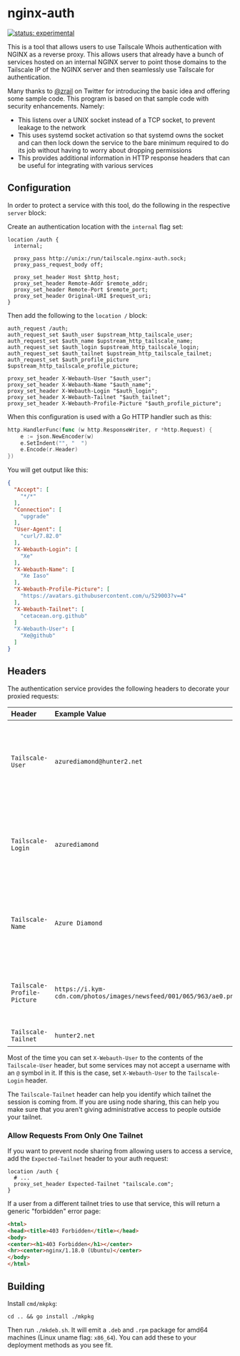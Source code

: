 # nginx-auth

[![status: experimental](https://img.shields.io/badge/status-experimental-blue)](https://tailscale.com/kb/1167/release-stages/#experimental)

This is a tool that allows users to use Tailscale Whois authentication with
NGINX as a reverse proxy. This allows users that already have a bunch of
services hosted on an internal NGINX server to point those domains to the
Tailscale IP of the NGINX server and then seamlessly use Tailscale for
authentication.

Many thanks to [@zrail](https://twitter.com/zrail/status/1511788463586222087) on
Twitter for introducing the basic idea and offering some sample code. This
program is based on that sample code with security enhancements. Namely:

* This listens over a UNIX socket instead of a TCP socket, to prevent
  leakage to the network
* This uses systemd socket activation so that systemd owns the socket
  and can then lock down the service to the bare minimum required to do
  its job without having to worry about dropping permissions
* This provides additional information in HTTP response headers that can
  be useful for integrating with various services

## Configuration

In order to protect a service with this tool, do the following in the respective
`server` block:

Create an authentication location with the `internal` flag set:

```nginx
location /auth {
  internal;

  proxy_pass http://unix:/run/tailscale.nginx-auth.sock;
  proxy_pass_request_body off;

  proxy_set_header Host $http_host;
  proxy_set_header Remote-Addr $remote_addr;
  proxy_set_header Remote-Port $remote_port;
  proxy_set_header Original-URI $request_uri;
}
```

Then add the following to the `location /` block:

```
auth_request /auth;
auth_request_set $auth_user $upstream_http_tailscale_user;
auth_request_set $auth_name $upstream_http_tailscale_name;
auth_request_set $auth_login $upstream_http_tailscale_login;
auth_request_set $auth_tailnet $upstream_http_tailscale_tailnet;
auth_request_set $auth_profile_picture $upstream_http_tailscale_profile_picture;

proxy_set_header X-Webauth-User "$auth_user";
proxy_set_header X-Webauth-Name "$auth_name";
proxy_set_header X-Webauth-Login "$auth_login";
proxy_set_header X-Webauth-Tailnet "$auth_tailnet";
proxy_set_header X-Webauth-Profile-Picture "$auth_profile_picture";
```

When this configuration is used with a Go HTTP handler such as this:

```go
http.HandlerFunc(func (w http.ResponseWriter, r *http.Request) {
	e := json.NewEncoder(w)
	e.SetIndent("", "  ")
	e.Encode(r.Header)
})
```

You will get output like this:

```json
{
  "Accept": [
    "*/*"
  ],
  "Connection": [
    "upgrade"
  ],
  "User-Agent": [
    "curl/7.82.0"
  ],
  "X-Webauth-Login": [
    "Xe"
  ],
  "X-Webauth-Name": [
    "Xe Iaso"
  ],
  "X-Webauth-Profile-Picture": [
    "https://avatars.githubusercontent.com/u/529003?v=4"
  ],
  "X-Webauth-Tailnet": [
    "cetacean.org.github"
  ]
  "X-Webauth-User": [
    "Xe@github"
  ]
}
```

## Headers

The authentication service provides the following headers to decorate your
proxied requests:

| Header                      | Example Value                                                      | Description                                                                   |
| :------                     | :--------------                                                    | :----------                                                                   |
| `Tailscale-User`            | `azurediamond@hunter2.net`                                         | The Tailscale username the remote machine is logged in as in user@host form   |
| `Tailscale-Login`           | `azurediamond`                                                     | The user portion of the Tailscale username the remote machine is logged in as |
| `Tailscale-Name`            | `Azure Diamond`                                                    | The "real name" of the Tailscale user the machine is logged in as             |
| `Tailscale-Profile-Picture` | `https://i.kym-cdn.com/photos/images/newsfeed/001/065/963/ae0.png` | The profile picture provided by the Identity Provider your tailnet uses       |
| `Tailscale-Tailnet`          | `hunter2.net`                                       | The tailnet name                                                              |

Most of the time you can set `X-Webauth-User` to the contents of the
`Tailscale-User` header, but some services may not accept a username with an `@`
symbol in it. If this is the case, set `X-Webauth-User` to the `Tailscale-Login`
header.

The `Tailscale-Tailnet` header can help you identify which tailnet the session
is coming from. If you are using node sharing, this can help you make sure that
you aren't giving administrative access to people outside your tailnet.

### Allow Requests From Only One Tailnet

If you want to prevent node sharing from allowing users to access a service, add
the `Expected-Tailnet` header to your auth request:

```nginx
location /auth {
  # ...
  proxy_set_header Expected-Tailnet "tailscale.com";
}
```

If a user from a different tailnet tries to use that service, this will return a
generic "forbidden" error page:

```html
<html>
<head><title>403 Forbidden</title></head>
<body>
<center><h1>403 Forbidden</h1></center>
<hr><center>nginx/1.18.0 (Ubuntu)</center>
</body>
</html>
```

## Building

Install `cmd/mkpkg`:

```
cd .. && go install ./mkpkg
```

Then run `./mkdeb.sh`. It will emit a `.deb` and `.rpm` package for amd64
machines (Linux uname flag: `x86_64`). You can add these to your deployment
methods as you see fit.
